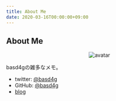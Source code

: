 ```yaml
---
title: About Me
date: 2020-03-16T00:00:00+09:00
---
```


## About Me

<div style="text-align:center;">
<img src="/img/icon-512x512.png" alt="avatar" />
</div>

basd4gの雑多なメモ。

- twitter: [@basd4g](https://twitter.com/basd4g)
- GitHub: [@basd4g](https://github.com/basd4g) 
- [blog](https://blog.yammer.fun)
